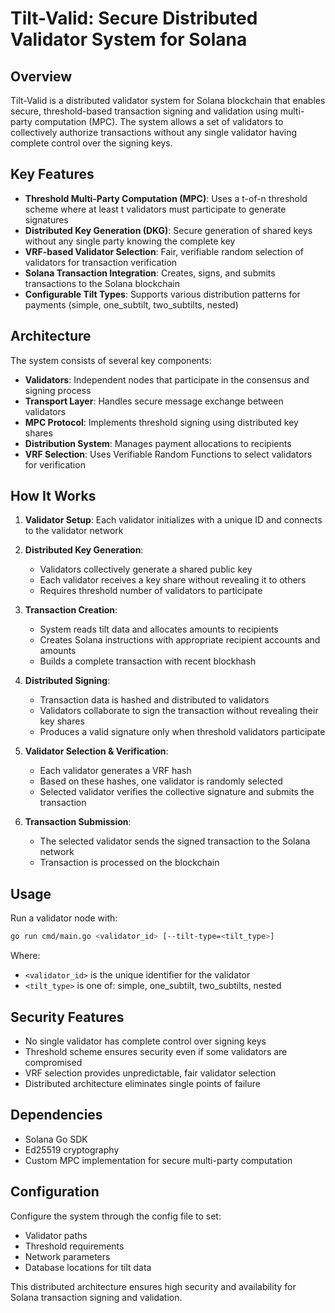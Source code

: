 # Tilt-Valid: Secure Distributed Validator System for Solana

## Overview

Tilt-Valid is a distributed validator system for Solana blockchain that enables secure, threshold-based transaction signing and validation using multi-party computation (MPC). The system allows a set of validators to collectively authorize transactions without any single validator having complete control over the signing keys.

## Key Features

- **Threshold Multi-Party Computation (MPC)**: Uses a t-of-n threshold scheme where at least t validators must participate to generate signatures
- **Distributed Key Generation (DKG)**: Secure generation of shared keys without any single party knowing the complete key
- **VRF-based Validator Selection**: Fair, verifiable random selection of validators for transaction verification
- **Solana Transaction Integration**: Creates, signs, and submits transactions to the Solana blockchain
- **Configurable Tilt Types**: Supports various distribution patterns for payments (simple, one_subtilt, two_subtilts, nested)

## Architecture

The system consists of several key components:

- **Validators**: Independent nodes that participate in the consensus and signing process
- **Transport Layer**: Handles secure message exchange between validators
- **MPC Protocol**: Implements threshold signing using distributed key shares
- **Distribution System**: Manages payment allocations to recipients
- **VRF Selection**: Uses Verifiable Random Functions to select validators for verification

## How It Works

1. **Validator Setup**: Each validator initializes with a unique ID and connects to the validator network

2. **Distributed Key Generation**:
   - Validators collectively generate a shared public key
   - Each validator receives a key share without revealing it to others
   - Requires threshold number of validators to participate

3. **Transaction Creation**:
   - System reads tilt data and allocates amounts to recipients
   - Creates Solana instructions with appropriate recipient accounts and amounts
   - Builds a complete transaction with recent blockhash

4. **Distributed Signing**:
   - Transaction data is hashed and distributed to validators
   - Validators collaborate to sign the transaction without revealing their key shares
   - Produces a valid signature only when threshold validators participate

5. **Validator Selection & Verification**:
   - Each validator generates a VRF hash
   - Based on these hashes, one validator is randomly selected
   - Selected validator verifies the collective signature and submits the transaction

6. **Transaction Submission**:
   - The selected validator sends the signed transaction to the Solana network
   - Transaction is processed on the blockchain

## Usage

Run a validator node with:

```bash
go run cmd/main.go <validator_id> [--tilt-type=<tilt_type>]
```

Where:
- `<validator_id>` is the unique identifier for the validator
- `<tilt_type>` is one of: simple, one_subtilt, two_subtilts, nested

## Security Features

- No single validator has complete control over signing keys
- Threshold scheme ensures security even if some validators are compromised
- VRF selection provides unpredictable, fair validator selection
- Distributed architecture eliminates single points of failure

## Dependencies

- Solana Go SDK
- Ed25519 cryptography
- Custom MPC implementation for secure multi-party computation

## Configuration

Configure the system through the config file to set:
- Validator paths
- Threshold requirements
- Network parameters
- Database locations for tilt data

This distributed architecture ensures high security and availability for Solana transaction signing and validation.

